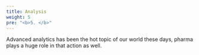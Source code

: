 ```yaml
---
title: Analysis
weight: 5
pre: "<b>5. </b>"
---
```


Advanced analytics has been the hot topic of our world these days, pharma plays a huge role in that action as well.